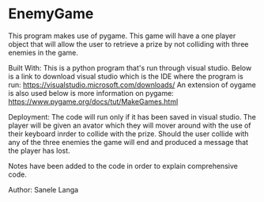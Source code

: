 # EnemyGame
This program makes use of pygame.
This game will have a one player object that will allow the user to retrieve a prize by not colliding with three enemies in the game.

Built With: This is a python program that's run through visual studio. Below is a link to download visual studio which is the IDE where the program is run: https://visualstudio.microsoft.com/downloads/
An extension of oygame is also used below is more information on pygame:
https://www.pygame.org/docs/tut/MakeGames.html


Deployment: The code will run only if it has been saved in visual studio. The player will be given an avator which they will mover around with the use of their keyboard inrder to collide with the prize. Should the user collide with any of the three enemies the game will end and produced a message that the player has lost.

Notes have been added to the code in order to explain comprehensive code.

Author: Sanele Langa
